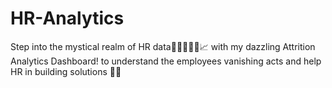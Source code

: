 # HR-Analytics
Step into the mystical realm of HR data👨🏻‍💼👨‍💻📈 with my dazzling Attrition Analytics Dashboard! to understand the employees vanishing acts and help HR in building solutions 🚀✨
